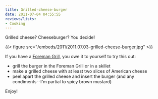```yaml
---
title: Grilled-cheese-burger
date: 2011-07-04 04:55:55
reviews/lists:
- Cooking
---
```

Grilled cheese? Cheeseburger? You decide!

{{< figure src="/embeds/2011/2011.07.03-grilled-cheese-burger.jpg" >}}

<!--more-->

If you have a <a title="Amazon: Foreman Grill" href="http://www.amazon.com/s?ie=UTF8&amp;field-keywords=foreman%20grill">Foreman Grill</a>, you owe it to yourself to try this out:

* grill the burger in the Foreman Grill or in a skillet
* make a grilled cheese with at least two slices of American cheese
* peel apart the grilled cheese and insert the burger (and any condiments--I'm partial to spicy brown mustard)

Enjoy!